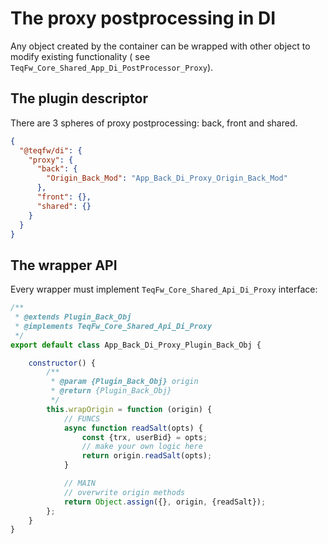 # The proxy postprocessing in DI

Any object created by the container can be wrapped with other object to modify existing functionality (
see `TeqFw_Core_Shared_App_Di_PostProcessor_Proxy`).

## The plugin descriptor

There are 3 spheres of proxy postprocessing: back, front and shared.

```json
{
  "@teqfw/di": {
    "proxy": {
      "back": {
        "Origin_Back_Mod": "App_Back_Di_Proxy_Origin_Back_Mod"
      },
      "front": {},
      "shared": {}
    }
  }
}
```

## The wrapper API

Every wrapper must implement `TeqFw_Core_Shared_Api_Di_Proxy` interface:

```js
/**
 * @extends Plugin_Back_Obj
 * @implements TeqFw_Core_Shared_Api_Di_Proxy
 */
export default class App_Back_Di_Proxy_Plugin_Back_Obj {

    constructor() {
        /**
         * @param {Plugin_Back_Obj} origin
         * @return {Plugin_Back_Obj}
         */
        this.wrapOrigin = function (origin) {
            // FUNCS
            async function readSalt(opts) {
                const {trx, userBid} = opts;
                // make your own logic here
                return origin.readSalt(opts);
            }

            // MAIN
            // overwrite origin methods
            return Object.assign({}, origin, {readSalt});
        };
    }
}
```